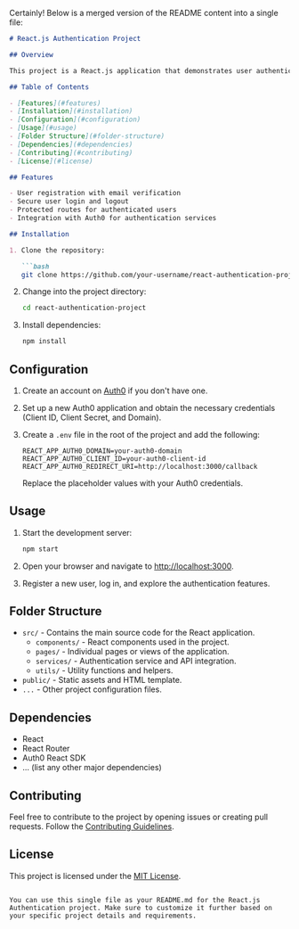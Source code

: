 Certainly! Below is a merged version of the README content into a single file:

```markdown
# React.js Authentication Project

## Overview

This project is a React.js application that demonstrates user authentication functionality. It includes features like user registration, login, and protected routes. The authentication is implemented using [Auth0](https://auth0.com/) for simplicity and security.

## Table of Contents

- [Features](#features)
- [Installation](#installation)
- [Configuration](#configuration)
- [Usage](#usage)
- [Folder Structure](#folder-structure)
- [Dependencies](#dependencies)
- [Contributing](#contributing)
- [License](#license)

## Features

- User registration with email verification
- Secure user login and logout
- Protected routes for authenticated users
- Integration with Auth0 for authentication services

## Installation

1. Clone the repository:

   ```bash
   git clone https://github.com/your-username/react-authentication-project.git
   ```

2. Change into the project directory:

   ```bash
   cd react-authentication-project
   ```

3. Install dependencies:

   ```bash
   npm install
   ```

## Configuration

1. Create an account on [Auth0](https://auth0.com/) if you don't have one.
2. Set up a new Auth0 application and obtain the necessary credentials (Client ID, Client Secret, and Domain).
3. Create a `.env` file in the root of the project and add the following:

   ```env
   REACT_APP_AUTH0_DOMAIN=your-auth0-domain
   REACT_APP_AUTH0_CLIENT_ID=your-auth0-client-id
   REACT_APP_AUTH0_REDIRECT_URI=http://localhost:3000/callback
   ```

   Replace the placeholder values with your Auth0 credentials.

## Usage

1. Start the development server:

   ```bash
   npm start
   ```

2. Open your browser and navigate to [http://localhost:3000](http://localhost:3000).

3. Register a new user, log in, and explore the authentication features.

## Folder Structure

- `src/` - Contains the main source code for the React application.
  - `components/` - React components used in the project.
  - `pages/` - Individual pages or views of the application.
  - `services/` - Authentication service and API integration.
  - `utils/` - Utility functions and helpers.
- `public/` - Static assets and HTML template.
- `...` - Other project configuration files.

## Dependencies

- React
- React Router
- Auth0 React SDK
- ... (list any other major dependencies)

## Contributing

Feel free to contribute to the project by opening issues or creating pull requests. Follow the [Contributing Guidelines](CONTRIBUTING.md).

## License

This project is licensed under the [MIT License](LICENSE).
```

You can use this single file as your README.md for the React.js Authentication project. Make sure to customize it further based on your specific project details and requirements.
